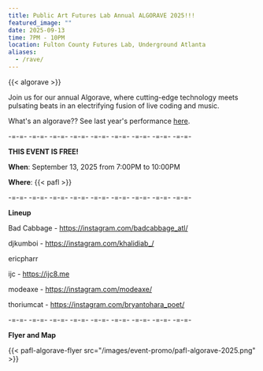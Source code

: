 ```yaml
---
title: Public Art Futures Lab Annual ALGORAVE 2025!!!
featured_image: ""
date: 2025-09-13
time: 7PM - 10PM
location: Fulton County Futures Lab, Underground Atlanta
aliases:
  - /rave/
---
```

{{< algorave >}}

Join us for our annual Algorave, where cutting-edge technology meets pulsating beats in an electrifying fusion of live coding and music.

What's an algorave?? See last year's performance [here](https://youtu.be/hYy5zodP64Q?t=2669).

-=-=- -=-=- -=-=- -=-=- -=-=- -=-=- -=-=- -=-=- -=-=-

**THIS EVENT IS FREE!**


**When**: September 13, 2025 from 7:00PM to 10:00PM


**Where**: {{< pafl >}}

-=-=- -=-=- -=-=- -=-=- -=-=- -=-=- -=-=- -=-=- -=-=-

**Lineup**

Bad Cabbage - https://instagram.com/badcabbage_atl/

djkumboi - https://instagram.com/khalidiab_/

ericpharr

ijc - https://ijc8.me

modeaxe - https://instagram.com/modeaxe/

thoriumcat - https://instagram.com/bryantohara_poet/

-=-=- -=-=- -=-=- -=-=- -=-=- -=-=- -=-=- -=-=- -=-=-


**Flyer and Map**

{{< pafl-algorave-flyer src="/images/event-promo/pafl-algorave-2025.png" >}}
